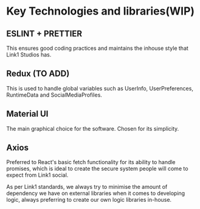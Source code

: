 # Key Technologies and libraries(WIP)

## ESLINT + PRETTIER

This ensures good coding practices and maintains the inhouse style that Link1 Studios has.

## Redux (TO ADD)

This is used to handle global variables such as UserInfo, UserPreferences, RuntimeData and SocialMediaProfiles.

## Material UI

The main graphical choice for the software. Chosen for its simplicity. 

## Axios

Preferred to React's basic fetch functionality for its ability to handle promises, which is ideal to create the secure system people will come to expect from Link1 social.

As per Link1 standards, we always try to minimise the amount of dependency we have on external libraries when it comes to developing logic, always preferring to create our own logic libraries in-house.

